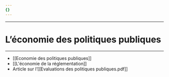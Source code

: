 ```yaml
---
{}
---
```

***
# L’économie des politiques publiques 
***
- [[Economie des politiques publiques]]
- [[L'économie de la réglementation]]
- Article sur l’[[Evaluations des politiques publiques.pdf]] 